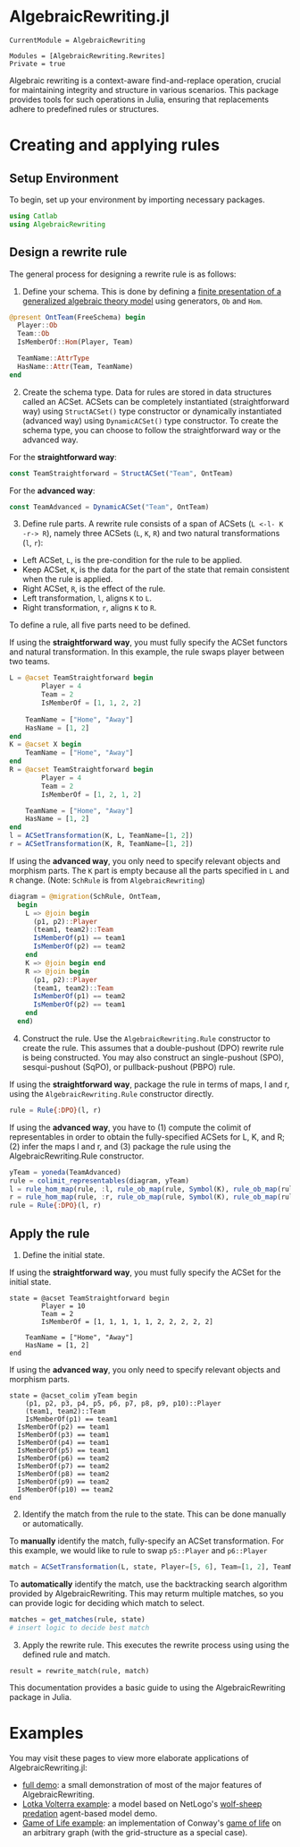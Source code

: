 # AlgebraicRewriting.jl

```@meta
CurrentModule = AlgebraicRewriting
```

```@autodocs
Modules = [AlgebraicRewriting.Rewrites]
Private = true
```

Algebraic rewriting is a context-aware find-and-replace operation, crucial for maintaining integrity and structure in various scenarios. This package provides tools for such operations in Julia, ensuring that replacements adhere to predefined rules or structures.

# Creating and applying rules

## Setup Environment
To begin, set up your environment by importing necessary packages.

```julia
using Catlab
using AlgebraicRewriting
```

## Design a rewrite rule
The general process for designing a rewrite rule is as follows:

1. Define your schema. This is done by defining a [finite presentation of a generalized algebraic theory model]() using generators, `Ob` and `Hom`.

```julia
@present OntTeam(FreeSchema) begin
  Player::Ob
  Team::Ob
  IsMemberOf::Hom(Player, Team)

  TeamName::AttrType
  HasName::Attr(Team, TeamName)
end
```

2. Create the schema type. Data for rules are stored in data structures called an ACSet. ACSets can be completely instantiated (straightforward way) using `StructACSet()` type constructor or dynamically instantiated (advanced way) using `DynamicACSet()` type constructor. To create the schema type, you can choose to follow the straightforward way or the advanced way.

For the **straightforward way**:
```julia
const TeamStraightforward = StructACSet("Team", OntTeam)
```

For the **advanced way**:
```julia
const TeamAdvanced = DynamicACSet("Team", OntTeam)
```

3. Define rule parts. A rewrite rule consists of a span of ACSets (`L <-l- K -r-> R`), namely three ACSets (`L`, `K`, `R`) and two natural transformations (`l`, `r`):

- Left ACSet, `L`, is the pre-condition for the rule to be applied.
- Keep ACSet, `K`, is the data for the part of the state that remain consistent when the rule is applied.
- Right ACSet, `R`, is the effect of the rule.
- Left transformation, `l`, aligns `K` to `L`.
- Right transformation, `r`, aligns `K` to `R`.

To define a rule, all five parts need to be defined. 

If using the **straightforward way**, you must fully specify the ACSet functors and natural transformation. In this example, the rule swaps player between two teams. 
```julia
L = @acset TeamStraightforward begin 
		Player = 4  
		Team = 2
		IsMemberOf = [1, 1, 2, 2]
    
    TeamName = ["Home", "Away"]
    HasName = [1, 2]
end
K = @acset X begin 
    TeamName = ["Home", "Away"]
end
R = @acset TeamStraightforward begin 
		Player = 4  
		Team = 2
		IsMemberOf = [1, 2, 1, 2]

    TeamName = ["Home", "Away"]
    HasName = [1, 2]
end
l = ACSetTransformation(K, L, TeamName=[1, 2])
r = ACSetTransformation(K, R, TeamName=[1, 2])
```

If using the **advanced way**, you only need to specify relevant objects and morphism parts. The `K` part is empty because all the parts specified in `L` and `R` change. (Note: `SchRule` is from `AlgebraicRewriting`)
```julia
diagram = @migration(SchRule, OntTeam,
  begin
    L => @join begin
      (p1, p2)::Player
      (team1, team2)::Team
      IsMemberOf(p1) == team1
      IsMemberOf(p2) == team2
    end
    K => @join begin end
    R => @join begin 
      (p1, p2)::Player
      (team1, team2)::Team
      IsMemberOf(p1) == team2
      IsMemberOf(p2) == team1
    end
  end)
```

4. Construct the rule. Use the `AlgebraicRewriting.Rule` constructor to create the rule. This assumes that a double-pushout (DPO) rewrite rule is being constructed. You may also construct an single-pushout (SPO), sesqui-pushout (SqPO), or pullback-pushout (PBPO) rule.

If using the **straightforward way**, package the rule in terms of maps, l and r, using the `AlgebraicRewriting.Rule` constructor directly. 
```julia
rule = Rule{:DPO}(l, r)
```

If using the **advanced way**, you have to (1) compute the colimit of representables in order to obtain the fully-specified ACSets for L, K, and R; (2) infer the maps l and r, and (3) package the rule using the AlgebraicRewriting.Rule constructor.

```julia
yTeam = yoneda(TeamAdvanced)
rule = colimit_representables(diagram, yTeam)
l = rule_hom_map(rule, :l, rule_ob_map(rule, Symbol(K), rule_ob_map(rule, Symbol(L))
r = rule_hom_map(rule, :r, rule_ob_map(rule, Symbol(K), rule_ob_map(rule, Symbol(R))
rule = Rule{:DPO}(l, r)
```

## Apply the rule
1. Define the initial state. 

If using the **straightforward way**, you must fully specify the ACSet for the initial state.
```
state = @acset TeamStraightforward begin 
		Player = 10  
		Team = 2
		IsMemberOf = [1, 1, 1, 1, 1, 2, 2, 2, 2, 2]
    
    TeamName = ["Home", "Away"]
    HasName = [1, 2]
end
```

If using the **advanced way**, you only need to specify relevant objects and morphism parts.
```
state = @acset_colim yTeam begin
	(p1, p2, p3, p4, p5, p6, p7, p8, p9, p10)::Player
	(team1, team2)::Team
	IsMemberOf(p1) == team1
  IsMemberOf(p2) == team1
  IsMemberOf(p3) == team1
  IsMemberOf(p4) == team1
  IsMemberOf(p5) == team1
  IsMemberOf(p6) == team2
  IsMemberOf(p7) == team2
  IsMemberOf(p8) == team2
  IsMemberOf(p9) == team2
  IsMemberOf(p10) == team2
end
```


2. Identify the match from the rule to the state. This can be done manually or automatically. 

To **manually** identify the match, fully-specify an ACSet transformation. For this example, we would like to rule to swap `p5::Player` and `p6::Player`
```julia
match = ACSetTransformation(L, state, Player=[5, 6], Team=[1, 2], TeamName=[1, 2])
```

To **automatically** identify the match, use the backtracking search algorithm provided by AlgebraicRewriting. This may returm multiple matches, so you can provide logic for deciding which match to select. 
```julia
matches = get_matches(rule, state)
# insert logic to decide best match
```

3. Apply the rewrite rule. This executes the rewrite process using using the defined rule and match.

```
result = rewrite_match(rule, match)
```

This documentation provides a basic guide to using the AlgebraicRewriting package in Julia. 

# Examples

You may visit these pages to view more elaborate applications of AlgebraicRewriting.jl:

- [full demo](https://github.com/AlgebraicJulia/AlgebraicRewriting.jl/blob/main/docs/src/full_demo.jl): a small demonstration of most of the major features 
  of AlgebraicRewriting.
- [Lotka Volterra example](https://github.com/AlgebraicJulia/AlgebraicRewriting.jl/blob/main/docs/src/lotka_volterra.jl): a model based 
  on NetLogo's [wolf-sheep predation](http://ccl.northwestern.edu/netlogo/models/WolfSheepPredation) agent-based model demo.
- [Game of Life example](https://github.com/AlgebraicJulia/AlgebraicRewriting.jl/blob/main/docs/src/GameOfLife.ipynb): an implementation of Conway's 
  [game of life](https://en.wikipedia.org/wiki/Conway%27s_Game_of_Life) on an 
  arbitrary graph (with the grid-structure as a special case).